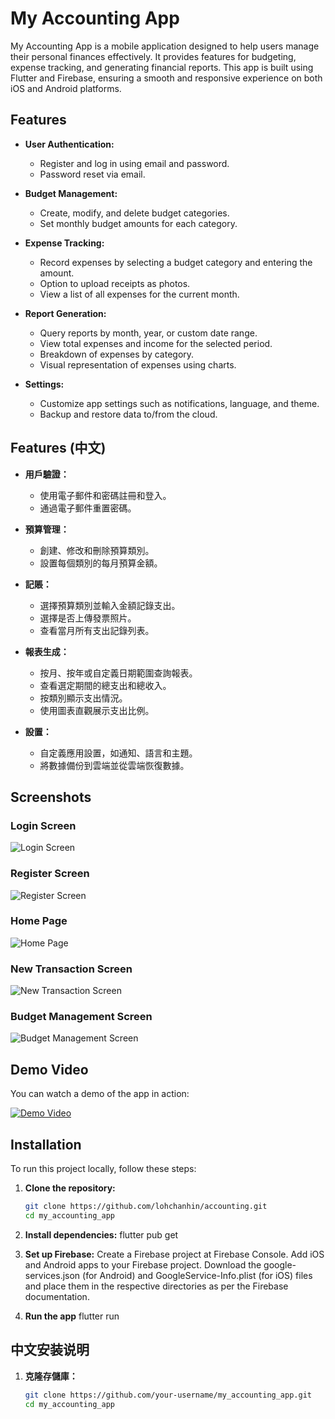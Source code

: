 # My Accounting App

My Accounting App is a mobile application designed to help users manage their personal finances effectively. It provides features for budgeting, expense tracking, and generating financial reports. This app is built using Flutter and Firebase, ensuring a smooth and responsive experience on both iOS and Android platforms.

## Features

- **User Authentication:**
  - Register and log in using email and password.
  - Password reset via email.

- **Budget Management:**
  - Create, modify, and delete budget categories.
  - Set monthly budget amounts for each category.

- **Expense Tracking:**
  - Record expenses by selecting a budget category and entering the amount.
  - Option to upload receipts as photos.
  - View a list of all expenses for the current month.

- **Report Generation:**
  - Query reports by month, year, or custom date range.
  - View total expenses and income for the selected period.
  - Breakdown of expenses by category.
  - Visual representation of expenses using charts.

- **Settings:**
  - Customize app settings such as notifications, language, and theme.
  - Backup and restore data to/from the cloud.

## Features (中文)

- **用戶驗證：**
  - 使用電子郵件和密碼註冊和登入。
  - 通過電子郵件重置密碼。

- **預算管理：**
  - 創建、修改和刪除預算類別。
  - 設置每個類別的每月預算金額。

- **記賬：**
  - 選擇預算類別並輸入金額記錄支出。
  - 選擇是否上傳發票照片。
  - 查看當月所有支出記錄列表。

- **報表生成：**
  - 按月、按年或自定義日期範圍查詢報表。
  - 查看選定期間的總支出和總收入。
  - 按類別顯示支出情況。
  - 使用圖表直觀展示支出比例。

- **設置：**
  - 自定義應用設置，如通知、語言和主題。
  - 將數據備份到雲端並從雲端恢復數據。

## Screenshots

### Login Screen
![Login Screen](assets/login.png)

### Register Screen
![Register Screen](assets/register.png)

### Home Page
![Home Page](assets/HomePage.png)

### New Transaction Screen
![New Transaction Screen](assets/newTrancsaction.png)

### Budget Management Screen
![Budget Management Screen](assets/budget.png)

## Demo Video

You can watch a demo of the app in action:

[![Demo Video](assets/HomePage.png)](https://youtu.be/CwuISWAhiS4)

## Installation

To run this project locally, follow these steps:

1. **Clone the repository:**
   ```bash
   git clone https://github.com/lohchanhin/accounting.git
   cd my_accounting_app

2. **Install dependencies:**
    flutter pub get

3. **Set up Firebase:**
    Create a Firebase project at Firebase Console.
    Add iOS and Android apps to your Firebase project.
    Download the google-services.json (for Android) and GoogleService-Info.plist (for iOS) files and place them in the respective directories as per the Firebase documentation.

4. **Run the app**
    flutter run

## 中文安装说明

1. **克隆存儲庫：**
   ```bash
   git clone https://github.com/your-username/my_accounting_app.git
   cd my_accounting_app
